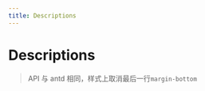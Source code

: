 ```yaml
---
title: Descriptions
---
```


# Descriptions

> API 与 antd 相同，样式上取消最后一行`margin-bottom`

<code src="./demos/basic.tsx" title='基本用法' desc="取消最后一行margin-bottom"/>

